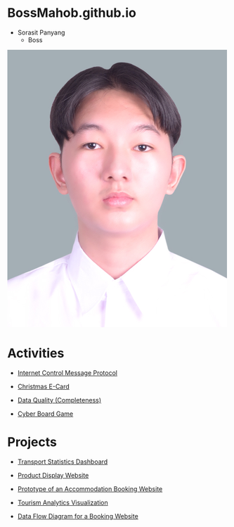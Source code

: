 # BossMahob.github.io
- Sorasit Panyang
  - Boss

![UserImage](images/NisitProfile.jpg)

# Activities
- [Internet Control Message Protocol](icmp)

- [Christmas E-Card](christmas_card.md)

- [Data Quality (Completeness)](completeness.md)
- [Cyber Board Game](cyberboardgame.md)

# Projects
- [Transport Statistics Dashboard](https://public.tableau.com/app/profile/sorasit.panyang/viz/TransportStatisticsDashboard/Dashboard#1)

- [Product Display Website](https://my-demo-nextjs.vercel.app/products)

- [Prototype of an Accommodation Booking Website](https://www.figma.com/proto/NRoMOgLZe0FjwJajWnJpXr/FIgma-SA-Final?node-id=31-144&node-type=canvas&t=XIKLOnse95et1rMq-1&scaling=min-zoom&content-scaling=fixed&page-id=0%3A1&starting-point-node-id=31%3A144&show-proto-sidebar=1)

- [Tourism Analytics Visualization](https://drive.google.com/drive/folders/1mHIBJC0bGpmz2Ur5X5HvQo3DlzW6D4-y?usp=sharing)

- [Data Flow Diagram for a Booking Website](https://drive.google.com/drive/folders/1oB9_2EZZwhNb7-bkAkAFAjJiJzER-qOA?usp=sharing)
